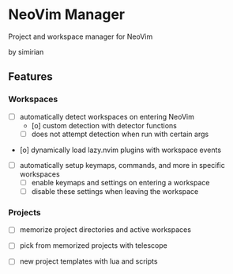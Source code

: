 # NeoVim Manager

Project and workspace manager for NeoVim<br>

by simirian

## Features

### Workspaces

- [ ] automatically detect workspaces on entering NeoVim
    - [o] custom detection with detector functions
    - [ ] does not attempt detection when run with certain args
- [o] dynamically load lazy.nvim plugins with workspace events
- [ ] automatically setup keymaps, commands, and more in specific workspaces
    - [ ] enable keymaps and settings on entering a workspace
    - [ ] disable these settings when leaving the workspace

### Projects

- [ ] memorize project directories and active workspaces
- [ ] pick from memorized projects with telescope
- [ ] new project templates with lua and scripts

